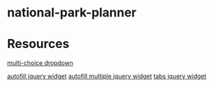# national-park-planner

# Resources
[multi-choice dropdown](https://www.codeproject.com/Tips/5162015/Multi-select-Check-Box-List-or-Checkbox-Dropdown-w)

[autofill jquery widget](https://jqueryui.com/autocomplete/)
[autofill multiple jquery widget](https://jqueryui.com/autocomplete/#multiple)
[tabs jquery widget](https://jqueryui.com/tabs/)